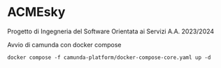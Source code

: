 # ACMEsky
Progetto di Ingegneria del Software Orientata ai Servizi A.A. 2023/2024


Avvio di camunda con docker compose

```
docker compose -f camunda-platform/docker-compose-core.yaml up -d
```
